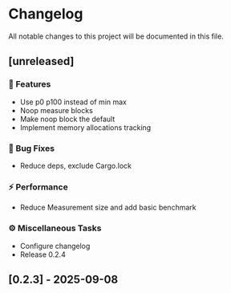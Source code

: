 # Changelog

All notable changes to this project will be documented in this file.

## [unreleased]

### 🚀 Features

- Use p0 p100 instead of min max
- Noop measure blocks
- Make noop block the default
- Implement memory allocations tracking

### 🐛 Bug Fixes

- Reduce deps, exclude Cargo.lock

### ⚡ Performance

- Reduce Measurement size and add basic benchmark

### ⚙️ Miscellaneous Tasks

- Configure changelog
- Release 0.2.4

## [0.2.3] - 2025-09-08

<!-- generated by git-cliff -->

